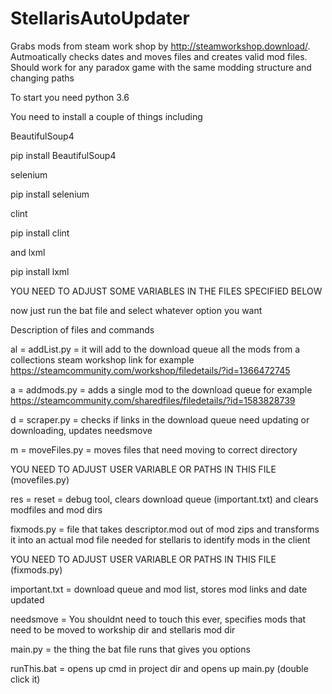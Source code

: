 # StellarisAutoUpdater
Grabs mods from steam work shop by http://steamworkshop.download/. Autmoatically checks dates and moves files and creates valid mod files. Should work for any paradox game with the same modding structure and changing paths


To start you need python 3.6

You need to install a couple of things including

BeautifulSoup4 

pip install BeautifulSoup4

selenium

pip install selenium

clint

pip install clint

and lxml

pip install lxml


YOU NEED TO ADJUST SOME VARIABLES IN THE FILES SPECIFIED BELOW

now just run the bat file and select whatever option you want

Description of files and commands

al = addList.py = it will add to the download queue all the mods from a collections steam workshop link for example https://steamcommunity.com/workshop/filedetails/?id=1366472745

a = addmods.py = adds a single mod to the download queue for example https://steamcommunity.com/sharedfiles/filedetails/?id=1583828739

d = scraper.py = checks if links in the download queue need updating or downloading, updates needsmove

m = moveFiles.py = moves files that need moving to correct directory 

YOU NEED TO ADJUST USER VARIABLE OR PATHS IN THIS FILE (movefiles.py)

res = reset = debug tool, clears download queue (important.txt) and clears modfiles and mod dirs

fixmods.py = file that takes descriptor.mod out of mod zips and transforms it into an actual mod file needed for stellaris to identify mods in the client 

YOU NEED TO ADJUST USER VARIABLE OR PATHS IN THIS FILE (fixmods.py)

important.txt = download queue and mod list, stores mod links and date updated

needsmove = You shouldnt need to touch this ever, specifies mods that need to be moved to workship dir and stellaris mod dir

main.py = the thing the bat file runs that gives you options

runThis.bat = opens up cmd in project dir and opens up main.py (double click it)






